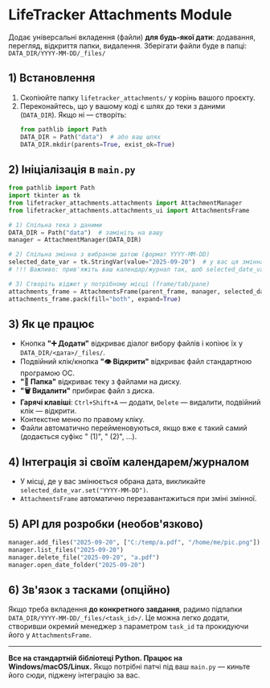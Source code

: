 # LifeTracker Attachments Module

Додає універсальні вкладення (файли) **для будь‑якої дати**: додавання, перегляд, відкриття папки, видалення.
Зберігати файли буде в папці:  
`DATA_DIR/YYYY-MM-DD/_files/`

## 1) Встановлення
1. Скопіюйте папку `lifetracker_attachments/` у корінь вашого проєкту.
2. Переконайтесь, що у вашому коді є шлях до теки з даними (`DATA_DIR`). Якщо ні — створіть:
   ```python
   from pathlib import Path
   DATA_DIR = Path("data")  # або ваш шлях
   DATA_DIR.mkdir(parents=True, exist_ok=True)
   ```

## 2) Ініціалізація в `main.py`
```python
from pathlib import Path
import tkinter as tk
from lifetracker_attachments.attachments import AttachmentManager
from lifetracker_attachments.attachments_ui import AttachmentsFrame

# 1) Спільна тека з даними
DATA_DIR = Path("data")  # замініть на вашу
manager = AttachmentManager(DATA_DIR)

# 2) Спільна змінна з вибраною датою (формат YYYY-MM-DD)
selected_date_var = tk.StringVar(value="2025-09-20")  # у вас ця змінна вже має оновлюватись календарем
# !!! Важливо: прив'яжіть ваш календар/журнал так, щоб selected_date_var.set("YYYY-MM-DD") викликався при зміні дати

# 3) Створіть віджет у потрібному місці (frame/tab/pane)
attachments_frame = AttachmentsFrame(parent_frame, manager, selected_date_var)
attachments_frame.pack(fill="both", expand=True)
```

## 3) Як це працює
- Кнопка **"➕ Додати"** відкриває діалог вибору файлів і копіює їх у `DATA_DIR/<дата>/_files/`.
- Подвійний клік/кнопка **"👁 Відкрити"** відкриває файл стандартною програмою ОС.
- **"📂 Папка"** відкриває теку з файлами на диску.
- **"🗑 Видалити"** прибирає файл з диска.
- **Гарячі клавіші**: `Ctrl+Shift+A` — додати, `Delete` — видалити, подвійний клік — відкрити.
- Контекстне меню по правому кліку.
- Файли автоматично перейменовуються, якщо вже є такий самий (додається суфікс " (1)", " (2)", ...).

## 4) Інтеграція зі своїм календарем/журналом
- У місці, де у вас змінюється обрана дата, викликайте `selected_date_var.set("YYYY-MM-DD")`.
- `AttachmentsFrame` автоматично перезавантажиться при зміні змінної.

## 5) API для розробки (необов'язково)
```python
manager.add_files("2025-09-20", ["C:/temp/a.pdf", "/home/me/pic.png"])
manager.list_files("2025-09-20")
manager.delete_file("2025-09-20", "a.pdf")
manager.open_date_folder("2025-09-20")
```

## 6) Зв'язок з тасками (опційно)
Якщо треба вкладення **до конкретного завдання**, радимо підпапки `DATA_DIR/YYYY-MM-DD/_files/<task_id>/`. 
Це можна легко додати, створивши окремий менеджер з параметром `task_id` та прокидуючи його у `AttachmentsFrame`.

---

**Все на стандартній бібліотеці Python. Працює на Windows/macOS/Linux.**
Якщо потрібні патчі під ваш `main.py` — киньте його сюди, піджену інтеграцію за вас.
```